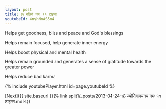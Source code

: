 ```yaml
---
layout: post
title: ॐ बलिने नमः ११ टाइम्स
youtubeId: 4nyhNnAS5n4
---
```

 
 
Helps get goodness, bliss and peace and God's blessings
 
Helps remain focused, help generate inner energy 
 
Helps boost physical and mental health 
 
Helps remain grounded and generates a sense of gratitude towards the greater power 
 
Helps reduce bad karma
 
 
 
 


{% include youtubePlayer.html id=page.youtubeId %}
 
[Next]({{ site.baseurl }}{% link  split1/_posts/2013-04-24-ॐ ज्योतिषामयनय नमः ११ टाइम्स.md%})
 
